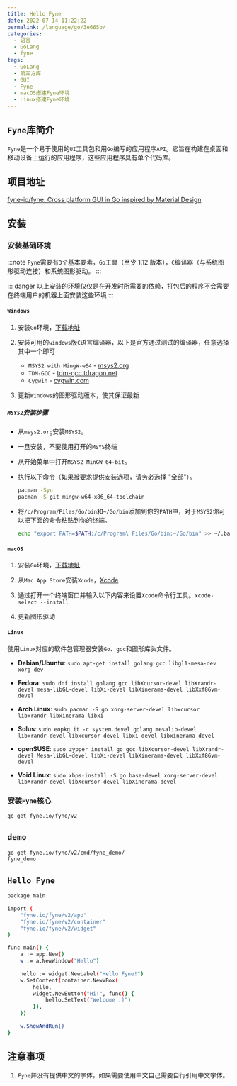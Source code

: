 ```yaml
---
title: Hello Fyne
date: 2022-07-14 11:22:22
permalink: /language/go/3e665b/
categories:
  - 语言
  - GoLang
  - fyne
tags:
  - GoLang
  - 第三方库
  - GUI
  - Fyne
  - macOS搭建Fyne环境
  - Linux搭建Fyne环境
---
```


## `Fyne`库简介

`Fyne`是一个易于使用的`UI`工具包和用`Go`编写的应用程序`API`。它旨在构建在桌面和移动设备上运行的应用程序，这些应用程序具有单个代码库。

<!-- more -->

## 项目地址

[fyne-io/fyne: Cross platform GUI in Go inspired by Material Design](https://github.com/fyne-io/fyne)

## 安装

### 安装基础环境

:::note
`Fyne`需要有`3`个基本要素，`Go`工具（至少 1.12 版本），`C`编译器（与系统图形驱动连接）和系统图形驱动。
:::

::: danger
以上安装的环境仅仅是在开发时所需要的依赖，打包后的程序不会需要在终端用户的机器上面安装这些环境
:::

#### `Windows`

1. 安装`Go`环境，[下载地址](https://go.dev/dl/)

2. 安装可用的`windows`版`C`语言编译器，以下是官方通过测试的编译器，任意选择其中一个即可

   - `MSYS2 with MingW-w64` - [msys2.org](https://www.msys2.org/)
   - `TDM-GCC` - [tdm-gcc.tdragon.net](https://jmeubank.github.io/tdm-gcc/download/)
   - `Cygwin` - [cygwin.com](https://www.cygwin.com/)

3. 更新`Windows`的图形驱动版本，使其保证最新

##### `MSYS2`安装步骤

- 从`msys2.org`安装`MSYS2`。

- 一旦安装，不要使用打开的`MSYS`终端

- 从开始菜单中打开`MSYS2 MinGW 64-bit`。

- 执行以下命令（如果被要求提供安装选项，请务必选择 "全部"）。

  ``` bash
  pacman -Syu
  pacman -S git mingw-w64-x86_64-toolchain
  ```

- 将`/c/Program/Files/Go/bin`和`~/Go/bin`添加到你的`PATH`中，对于`MSYS2`你可以把下面的命令粘贴到你的终端。

  ``` bash
  echo "export PATH=$PATH:/c/Program\ Files/Go/bin:~/Go/bin" >> ~/.bashrc
  ```

#### `macOS`

1. 安装`Go`环境，[下载地址](https://go.dev/dl/)

2. 从`Mac App Store`安装`Xcode`，[Xcode](https://apps.apple.com/zh/app/xcode/id497799835)

3. 通过打开一个终端窗口并输入以下内容来设置`Xcode`命令行工具。`xcode-select --install`

4. 更新图形驱动

#### `Linux`

使用`Linux`对应的软件包管理器安装`Go`、`gcc`和图形库头文件。

- **Debian/Ubuntu**: `sudo apt-get install golang gcc libgl1-mesa-dev xorg-dev`

- **Fedora**: `sudo dnf install golang gcc libXcursor-devel libXrandr-devel mesa-libGL-devel libXi-devel libXinerama-devel libXxf86vm-devel`

- **Arch Linux**: `sudo pacman -S go xorg-server-devel libxcursor libxrandr libxinerama libxi`

- **Solus**: `sudo eopkg it -c system.devel golang mesalib-devel libxrandr-devel libxcursor-devel libxi-devel libxinerama-devel`

- **openSUSE**: `sudo zypper install go gcc libXcursor-devel libXrandr-devel Mesa-libGL-devel libXi-devel libXinerama-devel libXxf86vm-devel`

- **Void Linux**: `sudo xbps-install -S go base-devel xorg-server-devel libXrandr-devel libXcursor-devel libXinerama-devel`

### 安装`Fyne`核心

``` bash
go get fyne.io/fyne/v2
```

## `demo`

``` bash
go get fyne.io/fyne/v2/cmd/fyne_demo/
fyne_demo
```

## `Hello Fyne`

``` bash
package main

import (
	"fyne.io/fyne/v2/app"
	"fyne.io/fyne/v2/container"
	"fyne.io/fyne/v2/widget"
)

func main() {
	a := app.New()
	w := a.NewWindow("Hello")

	hello := widget.NewLabel("Hello Fyne!")
	w.SetContent(container.NewVBox(
		hello,
		widget.NewButton("Hi!", func() {
			hello.SetText("Welcome :)")
		}),
	))

	w.ShowAndRun()
}
```

## 注意事项

1. `Fyne`并没有提供中文的字体，如果需要使用中文自己需要自行引用中文字体。
